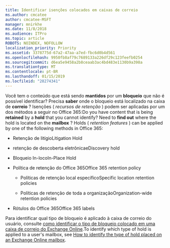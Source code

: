```yaml
---
title: Identificar isenções colocados em caixas de correio
ms.author: cmcatee
author: cmcatee-MSFT
manager: mnirkhe
ms.date: 11/8/2018
ms.audience: ITPro
ms.topic: article
ROBOTS: NOINDEX, NOFOLLOW
localization_priority: Priority
ms.assetid: 3378775d-67a2-47aa-a7ed-fbc6d0b4d561
ms.openlocfilehash: 9950fb8af79c7689133a226df29c123feefb0254
ms.sourcegitcommit: d6ea5e9458a2b8ceaab3ac4bd483e1130b9a398a
ms.translationtype: MT
ms.contentlocale: pt-BR
ms.lasthandoff: 01/15/2019
ms.locfileid: "28274341"
---
```

<span data-ttu-id="d6a50-p101">Você tem o conteúdo que está sendo **mantidos** por um **bloqueio** que não é possível identificar? Precisa **saber** onde o bloqueio está localizado na caixa de **correio** ? Isenções ( *recursos de retenção* ) podem ser aplicadas por um dos métodos a seguir no Office 365:</span><span class="sxs-lookup"><span data-stu-id="d6a50-p101">Do you have content that is being **retained** by a **hold** that you cannot identify? Need to **find out** where the hold is located on the **mailbox** ? Holds (  *retention features*  ) can be applied by one of the following methods in Office 365:</span></span> 
  
- <span data-ttu-id="d6a50-105">Retenção de litígio</span><span class="sxs-lookup"><span data-stu-id="d6a50-105">Litigation Hold</span></span> 
    
- <span data-ttu-id="d6a50-106">retenção de descoberta eletrônica</span><span class="sxs-lookup"><span data-stu-id="d6a50-106">eDiscovery hold</span></span>
    
- <span data-ttu-id="d6a50-107">Bloqueio In-loco</span><span class="sxs-lookup"><span data-stu-id="d6a50-107">In-Place Hold</span></span>
    
- <span data-ttu-id="d6a50-108">Política de retenção do Office 365</span><span class="sxs-lookup"><span data-stu-id="d6a50-108">Office 365 retention policy</span></span> 
    
  - <span data-ttu-id="d6a50-109">Políticas de retenção local específico</span><span class="sxs-lookup"><span data-stu-id="d6a50-109">Specific location retention policies</span></span>
    
  - <span data-ttu-id="d6a50-110">Políticas de retenção de toda a organização</span><span class="sxs-lookup"><span data-stu-id="d6a50-110">Organization-wide retention policies</span></span>
    
- <span data-ttu-id="d6a50-111">Rótulos do Office 365</span><span class="sxs-lookup"><span data-stu-id="d6a50-111">Office 365 labels</span></span>
    
<span data-ttu-id="d6a50-112">Para identificar qual tipo de bloqueio é aplicado à caixa de correio do usuário, consulte [como identificar o tipo de bloqueio colocado em uma caixa de correio do Exchange Online](https://docs.microsoft.com/en-us/office365/securitycompliance/identify-a-hold-on-an-exchange-online-mailbox).</span><span class="sxs-lookup"><span data-stu-id="d6a50-112">To identify which type of hold is applied to a user's mailbox, see [How to identify the type of hold placed on an Exchange Online mailbox](https://docs.microsoft.com/en-us/office365/securitycompliance/identify-a-hold-on-an-exchange-online-mailbox).</span></span>
  

